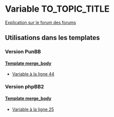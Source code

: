 # Variable TO_TOPIC_TITLE
[Explication sur le forum des forums](http://forum.forumactif.com/t294113-listing-des-variables#TO_TOPIC_TITLE)

## Utilisations dans les templates

### Version PunBB

#### [Template merge_body](punbb/merge_body.md)
* [Variable à la ligne 44](../punbb/merge_body.tpl#L44)

### Version phpBB2

#### [Template merge_body](subsilver/merge_body.md)
* [Variable à la ligne 25](../subsilver/merge_body.tpl#L25)